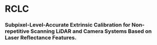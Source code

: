 # RCLC
### Subpixel-Level-Accurate Extrinsic Calibration for Non-repetitive Scanning LiDAR and Camera Systems Based on Laser Reflectance Features.

